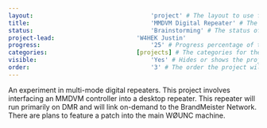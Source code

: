 ```yaml
---
layout:									'project' # The layout to use for the project page.
title:									'MMDVM Digital Repeater' # The name of the project.
status:									'Brainstorming' # The status of the project. Should be one of 'Brainstorming', 'Designing', 'Building', 'Testing', 'Implementing', 'On-Hold', or 'Cancelled'.
project-lead:						'W4HEK Justin'
progress:								'25' # Progress percentage of the project.
categories:							[projects] # The categories for the project. Projects should always be 'projects'.
visible:								'Yes' # Hides or shows the project in feeds.
order:									'3' # The order the project will be shown in feeds.
---
```



An experiment in multi-mode digital repeaters.
This project involves interfacing an MMDVM controller into a desktop repeater.
This repeater will run primarily on DMR and will link on-demand to the BrandMeister Network.
There are plans to feature a patch into the main WØUNC machine.
